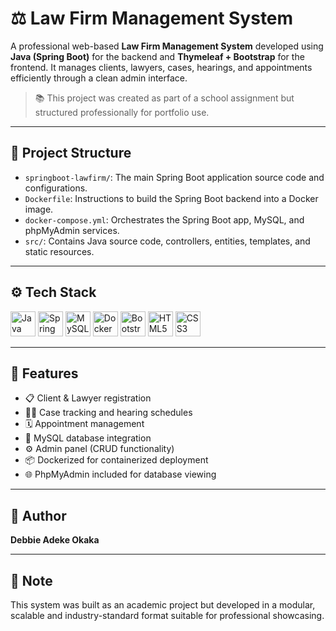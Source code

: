# ⚖️ Law Firm Management System

A professional web-based **Law Firm Management System** developed using **Java (Spring Boot)** for the backend and **Thymeleaf + Bootstrap** for the frontend. It manages clients, lawyers, cases, hearings, and appointments efficiently through a clean admin interface.

> 📚 This project was created as part of a school assignment but structured professionally for portfolio use.

---

## 📁 Project Structure

- `springboot-lawfirm/`: The main Spring Boot application source code and configurations.
- `Dockerfile`: Instructions to build the Spring Boot backend into a Docker image.
- `docker-compose.yml`: Orchestrates the Spring Boot app, MySQL, and phpMyAdmin services.
- `src/`: Contains Java source code, controllers, entities, templates, and static resources.

---

## ⚙️ Tech Stack

<p align="left">
  <img src="https://cdn.jsdelivr.net/gh/devicons/devicon/icons/java/java-original.svg" alt="Java" width="40"/>
  <img src="https://cdn.jsdelivr.net/gh/devicons/devicon/icons/spring/spring-original.svg" alt="Spring Boot" width="40"/>
  <img src="https://cdn.jsdelivr.net/gh/devicons/devicon/icons/mysql/mysql-original.svg" alt="MySQL" width="40"/>
  <img src="https://cdn.jsdelivr.net/gh/devicons/devicon/icons/docker/docker-original.svg" alt="Docker" width="40"/>
  <img src="https://cdn.jsdelivr.net/gh/devicons/devicon/icons/bootstrap/bootstrap-original.svg" alt="Bootstrap" width="40"/>
  <img src="https://cdn.jsdelivr.net/gh/devicons/devicon/icons/html5/html5-original.svg" alt="HTML5" width="40"/>
  <img src="https://cdn.jsdelivr.net/gh/devicons/devicon/icons/css3/css3-original.svg" alt="CSS3" width="40"/>
</p>

---

## 🧾 Features

- 📋 Client & Lawyer registration
- 🧑‍⚖️ Case tracking and hearing schedules
- 🗓️ Appointment management
- 🧮 MySQL database integration
- ⚙️ Admin panel (CRUD functionality)
- 📦 Dockerized for containerized deployment
- 🌐 PhpMyAdmin included for database viewing

---

## 🧠 Author

**Debbie Adeke Okaka**

---

## 📌 Note

This system was built as an academic project but developed in a modular, scalable and industry-standard format suitable for professional showcasing.
